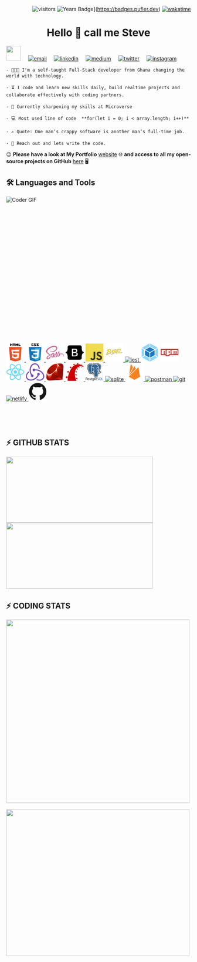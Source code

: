 <div align="right">
 
 ![visitors](https://visitor-badge.glitch.me/badge?page_id=braincee.braincee)
  ![Years Badge](https://badges.pufler.dev/years/braincee)](https://badges.pufler.dev)
 [![wakatime](https://wakatime.com/badge/user/ff5ccdfc-f35c-4752-b773-0b66276a364c.svg)](https://wakatime.com/@ff5ccdfc-f35c-4752-b773-0b66276a364c)
 
 </div>        


<h1 align="center">
 Hello 👋  call me Steve
</h1>

<div align="left">
    
 <a href="https://github.com/braincee" target="_blank"><img src="https://img.icons8.com/nolan/64/github.png" width="40" height="40"/></a>
 &#8287;&#8287;&#8287;
<a href="mailto:kwesi938@gmail.com"><img src="https://img.icons8.com/nolan/64/gmail-new.png" alt="email" width="40" height="40"/></a>
 &#8287;&#8287;&#8287;
<a href="https://www.linkedin.com/in/kwesi-appiah-1387801a1/"><img src="https://img.icons8.com/nolan/64/linkedin.png" alt="linkedin" width="40" height="40"/></a>
 &#8287;&#8287;&#8287;
<a href="https://medium.com"><img src="https://img.icons8.com/nolan/64/medium-new.png" alt="medium" width="40" height="40"/></a>
 &#8287;&#8287;&#8287;
 <a href="https://twitter.com/https://twitter.com/annor0543"><img src="https://img.icons8.com/nolan/64/twitter.png" alt="twitter" width="40" height="40"/></a>
 &#8287;&#8287;&#8287;
 <a href="https://www.instagram.com/appiah.korang/"><img src="https://img.icons8.com/nolan/64/instagram-new.png" alt="instagram" width="40" height="40"/></a>
 </div>

```
- 👨🏻‍💻 I'm a self-taught Full-Stack developer from Ghana changing the world with technology.

- ⏳ I code and learn new skills daily, build realtime projects and collaborate effectively with coding partners.

- 🔭 Currently sharpening my skills at Microverse

- 💻 Most used line of code  **for(let i = 0; i < array.length; i++)**

- ✍️ Quote: One man’s crappy software is another man’s full-time job.

- 👯 Reach out and lets write the code.

```
😉 **Please have a look at My Portfolio** [website](https://braincee.github.io/Portfolio-Webstie/) 🌐 **and access to all my open-source projects on GitHub** [here](https://github.com/braincee?tab=repositories) 🖥

<h2>🛠️ Languages and Tools</h2>

 <img align="left" src="https://media.giphy.com/media/SWoSkN6DxTszqIKEqv/giphy.gif" alt="Coder GIF"  height="400" width="500">
<div>
 <br>
 <br>
 <br>
 <br>
  <a href="https://www.w3.org/html/" target="_blank">
    <img src="https://raw.githubusercontent.com/devicons/devicon/master/icons/html5/html5-original-wordmark.svg" alt="html5" width="50" height="50"/>
  </a>
  <a href="https://www.w3schools.com/css/" target="_blank">
    <img src="https://raw.githubusercontent.com/devicons/devicon/master/icons/css3/css3-original-wordmark.svg" alt="css3" width="50" height="50"/>
  </a>
  <a href="https://sass-lang.com" target="_blank">
    <img src="https://raw.githubusercontent.com/devicons/devicon/master/icons/sass/sass-original.svg" alt="sass" width="50" height="50"/>
  </a>
  <a href="https://getbootstrap.com/" target="_blank">
    <img src="https://raw.githubusercontent.com/devicons/devicon/master/icons/bootstrap/bootstrap-plain.svg" alt="bootstrap" width="50" height="50"/>
  </a>
  <a href="https://developer.mozilla.org/en-US/docs/Web/JavaScript" target="_blank">
    <img src="https://raw.githubusercontent.com/devicons/devicon/master/icons/javascript/javascript-original.svg" alt="javascript" width="50" height="50"/>
  </a>
  <a href="https://babeljs.io/" target="_blank">
    <img src="https://raw.githubusercontent.com/github/explore/80688e429a7d4ef2fca1e82350fe8e3517d3494d/topics/babel/babel.png" alt="babel" width="50" height="50"/>
  </a>
  <a href="https://jestjs.io" target="_blank">
    <img src="https://www.vectorlogo.zone/logos/jestjsio/jestjsio-icon.svg" alt="jest" width="50" height="50"/>
  </a>
  <a href="https://webpack.js.org" target="_blank">
    <img src="https://raw.githubusercontent.com/devicons/devicon/d00d0969292a6569d45b06d3f350f463a0107b0d/icons/webpack/webpack-original.svg" alt="webpack" width="50"     height="50"/></a>
  <a href="https://www.npmjs.com/" target="_blank">
    <img src="https://raw.githubusercontent.com/devicons/devicon/master/icons/npm/npm-original-wordmark.svg" alt="npm" width="50" height="50"/>
  </a>
   <a href="https://reactjs.org/" target="_blank">
    <img src="https://raw.githubusercontent.com/devicons/devicon/master/icons/react/react-original.svg" alt="react" width="50" height="50"/>
  </a>
  <a href="https://redux.js.org/" target="_blank">
    <img src="https://raw.githubusercontent.com/devicons/devicon/master/icons/redux/redux-original.svg" alt="redux" width="50" height="50"/>
  </a>
  <a href="https://www.ruby-lang.org/en/" target="_blank">
    <img src="https://raw.githubusercontent.com/devicons/devicon/master/icons/ruby/ruby-original.svg" alt="ruby" width="50" height="50"/>
  </a>
  <a href="https://rubyonrails.org" target="_blank">
    <img src="https://raw.githubusercontent.com/devicons/devicon/master/icons/rails/rails-plain.svg" alt="rails" width="50" height="50"/>
  </a>
  <a href="https://www.postgresql.org" target="_blank">
    <img src="https://raw.githubusercontent.com/devicons/devicon/master/icons/postgresql/postgresql-original-wordmark.svg" alt="postgresql" width="50" height="50"/>
 </a>
  <a href="https://www.sqlite.org/" target="_blank">
    <img src="https://www.vectorlogo.zone/logos/sqlite/sqlite-icon.svg" alt="sqlite" width="50" height="50"/>
  </a>
  <a href="https://firebase.google.com/" target="_blank">
    <img src="https://raw.githubusercontent.com/devicons/devicon/master/icons/firebase/firebase-plain.svg" alt="aws" width="50" height="50"/>
  </a>
  <a href="https://postman.com" target="_blank">
    <img src="https://www.vectorlogo.zone/logos/getpostman/getpostman-icon.svg" alt="postman" width="50" height="50"/>
  </a>
  <a href="https://git-scm.com/" target="_blank">
    <img src="https://www.vectorlogo.zone/logos/git-scm/git-scm-icon.svg" alt="git" width="50" height="50"/>
  </a> 
  <a href="https://www.netlify.com" target="_blank">
    <img src="https://www.vectorlogo.zone/logos/netlify/netlify-icon.svg" alt="netlify" width="50" height="50"/>
  </a>
  <a href="https://github.com" target="_blank">
    <img src="https://raw.githubusercontent.com/devicons/devicon/master/icons/github/github-original.svg" alt="github" width="50" height="50"/>
  </a>
</div>
<br>
<br>
<br>
<br>

<h2> ⚡ GITHUB STATS</h2>
<div> 
 
<img align="left" height="180" width="400" src="https://github-readme-stats.vercel.app/api?username=braincee&theme=dracula&show_icon=true"/>
 
<img height="180" width="400" src="https://github-readme-stats.vercel.app/api/top-langs/?username=braincee&layout=compact&theme=dracula"/>
 
</div>

<h2> ⚡ CODING STATS</h2>


<a href="https://wakatime.com"><img src="https://wakatime.com/share/@ff5ccdfc-f35c-4752-b773-0b66276a364c/ad6fe6eb-f0c1-48cc-8bee-4cca05de1696.svg" height="500" width="500"/></a>
 
<a href="https://wakatime.com"><img src="https://wakatime.com/share/@ff5ccdfc-f35c-4752-b773-0b66276a364c/dd7f56dd-9b76-465c-a626-d3f46542e61f.svg" height="400" width="500"/></a>


<!--START_SECTION:waka-->
<!--END_SECTION:waka-->
